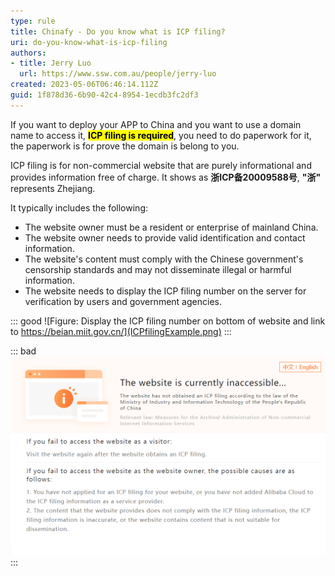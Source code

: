 ```yaml
---
type: rule
title: Chinafy - Do you know what is ICP filing?
uri: do-you-know-what-is-icp-filing
authors: 
- title: Jerry Luo
  url: https://www.ssw.com.au/people/jerry-luo
created: 2023-05-06T06:46:14.112Z
guid: 1f878d36-6b90-42c4-8954-1ecdb3fc2df3
---
```

If you want to deploy your APP to China and you want to use a domain name to access it, <mark>**ICP filing is required**</mark>, you need to do paperwork for it, the paperwork is for prove the domain is belong to you.

ICP filing is for non-commercial website that are purely informational and provides information free of charge. It shows as **浙ICP备20009588号**, **"浙"** represents Zhejiang.

It typically includes the following:

* The website owner must be a resident or enterprise of mainland China.
* The website owner needs to provide valid identification and contact information.
* The website's content must comply with the Chinese government's censorship standards and may not disseminate illegal or harmful information.
* The website needs to display the ICP filing number on the server for verification by users and government agencies.

::: good
![Figure: Display the ICP filing number on bottom of website and link to https://beian.miit.gov.cn/](ICPfilingExample.png)
:::

::: bad
![Figure: The website will be redirected to the exception page without ICP filing](NoneICPfiling.png)
:::